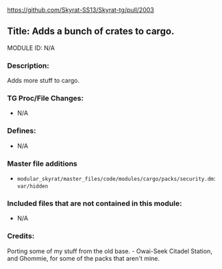 https://github.com/Skyrat-SS13/Skyrat-tg/pull/2003

## Title: Adds a bunch of crates to cargo.

MODULE ID: N/A

### Description:

Adds more stuff to cargo.

### TG Proc/File Changes:

- N/A

### Defines:

- N/A

### Master file additions

- `modular_skyrat/master_files/code/modules/cargo/packs/security.dm`: `var/hidden`

### Included files that are not contained in this module:

- N/A

### Credits:

Porting some of my stuff from the old base. - Owai-Seek
Citadel Station, and Ghommie, for some of the packs that aren't mine.
